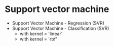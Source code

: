 # Support vector machine
* Support Vector Machine - Regression (SVR)
* Support Vector Machine - Classification (SVR)
    - with kernel = 'linear'
    - with kernel = 'rbf'
  
